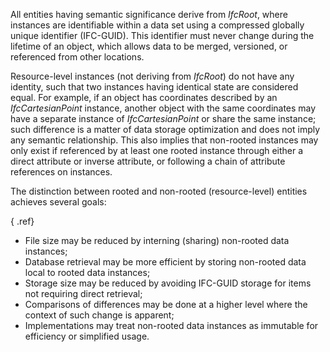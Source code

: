 ﻿All entities having semantic significance derive from _IfcRoot_, where instances are identifiable within a data set using a compressed globally unique identifier (IFC-GUID). This identifier must never change during the lifetime of an object, which allows data to be merged, versioned, or referenced from other locations.

Resource-level instances (not deriving from _IfcRoot_) do not have any identity, such that two instances having identical state are considered equal. For example, if an object has coordinates described by an _IfcCartesianPoint_ instance, another object with the same coordinates may have a separate instance of _IfcCartesianPoint_ or share the same instance; such difference is a matter of data storage optimization and does not imply any semantic relationship. This also implies that non-rooted instances may only exist if referenced by at least one rooted instance through either a direct attribute or inverse attribute, or following a chain of attribute references on instances.

The distinction between rooted and non-rooted (resource-level) entities achieves several goals:

{ .ref}
* File size may be reduced by interning (sharing) non-rooted data instances;
* Database retrieval may be more efficient by storing non-rooted data local to rooted data instances;
* Storage size may be reduced by avoiding IFC-GUID storage for items not requiring direct retrieval;
* Comparisons of differences may be done at a higher level where the context of such change is apparent;
* Implementations may treat non-rooted data instances as immutable for efficiency or simplified usage.
